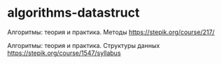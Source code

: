 # algorithms-datastruct

Алгоритмы: теория и практика. Методы
https://stepik.org/course/217/

Алгоритмы: теория и практика. Структуры данных
https://stepik.org/course/1547/syllabus
